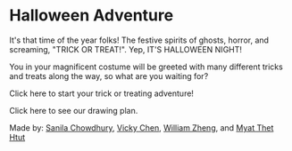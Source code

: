 
# Halloween Adventure

It's that time of the year folks! The festive spirits of ghosts, horror, and screaming, "TRICK OR TREAT!". Yep, IT'S HALLOWEEN NIGHT! 

You in your magnificent costume will be greeted with many different tricks and treats along the way, so what are you waiting for? 

Click here to start your trick or treating adventure!  

Click here to see our drawing plan.  

Made by: [Sanila Chowdhury](https://github.com/sanilac6459), [Vicky Chen](https://github.com/vickyc6811), [William Zheng](https://github.com/WilliamZ8996), and [Myat Thet Htut](https://github.com/myattheth4618)  